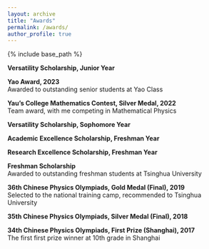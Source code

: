 ```yaml
---
layout: archive
title: "Awards"
permalink: /awards/
author_profile: true
---
```


{% include base_path %}

**Versatility Scholarship, Junior Year**

**Yao Award, 2023**  
Awarded to outstanding senior students at Yao Class

**Yau’s College Mathematics Contest, Silver Medal, 2022**  
Team award, with me competing in Mathematical Physics

**Versatility Scholarship, Sophomore Year**

**Academic Excellence Scholarship, Freshman Year**

**Research Excellence Scholarship, Freshman Year**

**Freshman Scholarship**  
Awarded to outstanding freshman students at Tsinghua University

**36th Chinese Physics Olympiads, Gold Medal (Final), 2019**  
Selected to the national training camp, recommended to Tsinghua University

**35th Chinese Physics Olympiads, Silver Medal (Final), 2018**

**34th Chinese Physics Olympiads, First Prize (Shanghai), 2017**  
The first first prize winner at 10th grade in Shanghai
